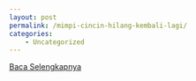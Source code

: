 ```yaml
---
layout: post
permalink: /mimpi-cincin-hilang-kembali-lagi/
categories:
    - Uncategorized
---
```


[Baca Selengkapnya](/02)